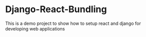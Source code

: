 # Django-React-Bundling
This is a demo project to show how to setup react and django for developing web applications
